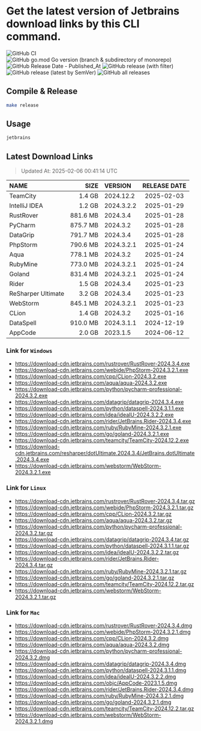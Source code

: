 # Get the latest version of Jetbrains download links by this CLI command.

![GitHub CI](https://github.com/designinlife/jetbrains/actions/workflows/ci.yml/badge.svg)
![GitHub go.mod Go version (branch & subdirectory of monorepo)](https://img.shields.io/github/go-mod/go-version/designinlife/jetbrains/master)
![GitHub Release Date - Published_At](https://img.shields.io/github/release-date/designinlife/jetbrains)
![GitHub release (with filter)](https://img.shields.io/github/v/release/designinlife/jetbrains)
![GitHub release (latest by SemVer)](https://img.shields.io/github/downloads/designinlife/jetbrains/v1.1.10/total)
![GitHub all releases](https://img.shields.io/github/downloads/designinlife/jetbrains/total)

## Compile & Release

```bash
make release
```

## Usage

```bash
jetbrains
```

## Latest Download Links

> Updated At: 2025-02-06 00:41:14 UTC

| NAME | SIZE | VERSION | RELEASE DATE |
| :-- | --: | :-- | :--: |
| TeamCity | 1.4 GB | 2024.12.2 | 2025-02-03 |
| IntelliJ IDEA | 1.2 GB | 2024.3.2.2 | 2025-01-29 |
| RustRover | 881.6 MB | 2024.3.4 | 2025-01-28 |
| PyCharm | 875.7 MB | 2024.3.2 | 2025-01-28 |
| DataGrip | 791.7 MB | 2024.3.4 | 2025-01-28 |
| PhpStorm | 790.6 MB | 2024.3.2.1 | 2025-01-24 |
| Aqua | 778.1 MB | 2024.3.2 | 2025-01-24 |
| RubyMine | 773.0 MB | 2024.3.2.1 | 2025-01-24 |
| Goland | 831.4 MB | 2024.3.2.1 | 2025-01-24 |
| Rider | 1.5 GB | 2024.3.4 | 2025-01-23 |
| ReSharper Ultimate | 3.2 GB | 2024.3.4 | 2025-01-23 |
| WebStorm | 845.1 MB | 2024.3.2.1 | 2025-01-23 |
| CLion | 1.4 GB | 2024.3.2 | 2025-01-16 |
| DataSpell | 910.0 MB | 2024.3.1.1 | 2024-12-19 |
| AppCode | 2.0 GB | 2023.1.5 | 2024-06-12 |

### Link for `Windows`

* <https://download-cdn.jetbrains.com/rustrover/RustRover-2024.3.4.exe>
* <https://download-cdn.jetbrains.com/webide/PhpStorm-2024.3.2.1.exe>
* <https://download-cdn.jetbrains.com/cpp/CLion-2024.3.2.exe>
* <https://download-cdn.jetbrains.com/aqua/aqua-2024.3.2.exe>
* <https://download-cdn.jetbrains.com/python/pycharm-professional-2024.3.2.exe>
* <https://download-cdn.jetbrains.com/datagrip/datagrip-2024.3.4.exe>
* <https://download-cdn.jetbrains.com/python/dataspell-2024.3.1.1.exe>
* <https://download-cdn.jetbrains.com/idea/ideaIU-2024.3.2.2.exe>
* <https://download-cdn.jetbrains.com/rider/JetBrains.Rider-2024.3.4.exe>
* <https://download-cdn.jetbrains.com/ruby/RubyMine-2024.3.2.1.exe>
* <https://download-cdn.jetbrains.com/go/goland-2024.3.2.1.exe>
* <https://download-cdn.jetbrains.com/teamcity/TeamCity-2024.12.2.exe>
* <https://download-cdn.jetbrains.com/resharper/dotUltimate.2024.3.4/JetBrains.dotUltimate.2024.3.4.exe>
* <https://download-cdn.jetbrains.com/webstorm/WebStorm-2024.3.2.1.exe>

### Link for `Linux`

* <https://download-cdn.jetbrains.com/rustrover/RustRover-2024.3.4.tar.gz>
* <https://download-cdn.jetbrains.com/webide/PhpStorm-2024.3.2.1.tar.gz>
* <https://download-cdn.jetbrains.com/cpp/CLion-2024.3.2.tar.gz>
* <https://download-cdn.jetbrains.com/aqua/aqua-2024.3.2.tar.gz>
* <https://download-cdn.jetbrains.com/python/pycharm-professional-2024.3.2.tar.gz>
* <https://download-cdn.jetbrains.com/datagrip/datagrip-2024.3.4.tar.gz>
* <https://download-cdn.jetbrains.com/python/dataspell-2024.3.1.1.tar.gz>
* <https://download-cdn.jetbrains.com/idea/ideaIU-2024.3.2.2.tar.gz>
* <https://download-cdn.jetbrains.com/rider/JetBrains.Rider-2024.3.4.tar.gz>
* <https://download-cdn.jetbrains.com/ruby/RubyMine-2024.3.2.1.tar.gz>
* <https://download-cdn.jetbrains.com/go/goland-2024.3.2.1.tar.gz>
* <https://download-cdn.jetbrains.com/teamcity/TeamCity-2024.12.2.tar.gz>
* <https://download-cdn.jetbrains.com/webstorm/WebStorm-2024.3.2.1.tar.gz>

### Link for `Mac`

* <https://download-cdn.jetbrains.com/rustrover/RustRover-2024.3.4.dmg>
* <https://download-cdn.jetbrains.com/webide/PhpStorm-2024.3.2.1.dmg>
* <https://download-cdn.jetbrains.com/cpp/CLion-2024.3.2.dmg>
* <https://download-cdn.jetbrains.com/aqua/aqua-2024.3.2.dmg>
* <https://download-cdn.jetbrains.com/python/pycharm-professional-2024.3.2.dmg>
* <https://download-cdn.jetbrains.com/datagrip/datagrip-2024.3.4.dmg>
* <https://download-cdn.jetbrains.com/python/dataspell-2024.3.1.1.dmg>
* <https://download-cdn.jetbrains.com/idea/ideaIU-2024.3.2.2.dmg>
* <https://download-cdn.jetbrains.com/objc/AppCode-2023.1.5.dmg>
* <https://download-cdn.jetbrains.com/rider/JetBrains.Rider-2024.3.4.dmg>
* <https://download-cdn.jetbrains.com/ruby/RubyMine-2024.3.2.1.dmg>
* <https://download-cdn.jetbrains.com/go/goland-2024.3.2.1.dmg>
* <https://download-cdn.jetbrains.com/teamcity/TeamCity-2024.12.2.tar.gz>
* <https://download-cdn.jetbrains.com/webstorm/WebStorm-2024.3.2.1.dmg>
